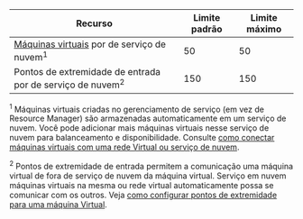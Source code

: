 Recurso|Limite padrão|Limite máximo
---|---|---
[Máquinas virtuais](../articles/virtual-machines/virtual-machines-linux-about.md) por de serviço de nuvem<sup>1</sup>|50|50
Pontos de extremidade de entrada por de serviço de nuvem<sup>2</sup>|150|150

<sup>1</sup> Máquinas virtuais criadas no gerenciamento de serviço (em vez de Resource Manager) são armazenadas automaticamente em um serviço de nuvem. Você pode adicionar mais máquinas virtuais nesse serviço de nuvem para balanceamento e disponibilidade. Consulte [como conectar máquinas virtuais com uma rede Virtual ou serviço de nuvem](../articles/virtual-machines/virtual-machines-linux-classic-connect-vms.md).

<sup>2</sup> Pontos de extremidade de entrada permitem a comunicação uma máquina virtual de fora de serviço de nuvem da máquina virtual. Serviço em nuvem máquinas virtuais na mesma ou rede virtual automaticamente possa se comunicar com os outros. Veja [como configurar pontos de extremidade para uma máquina Virtual](../articles/virtual-machines/virtual-machines-windows-classic-setup-endpoints.md). 
